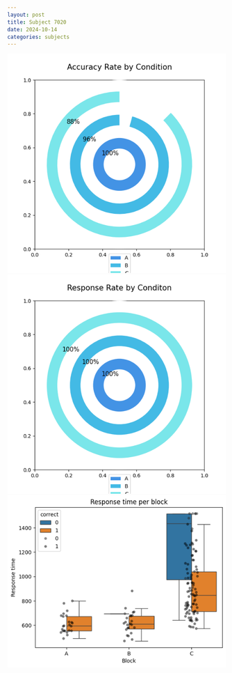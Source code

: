 ```yaml
---
layout: post
title: Subject 7020
date: 2024-10-14
categories: subjects
---
```


![](data/7020/run-3/7020_accuracy_rate.png)
![](data/7020/run-3/7020_response_rate.png)
![](data/7020/run-3/7020_rt.png)
